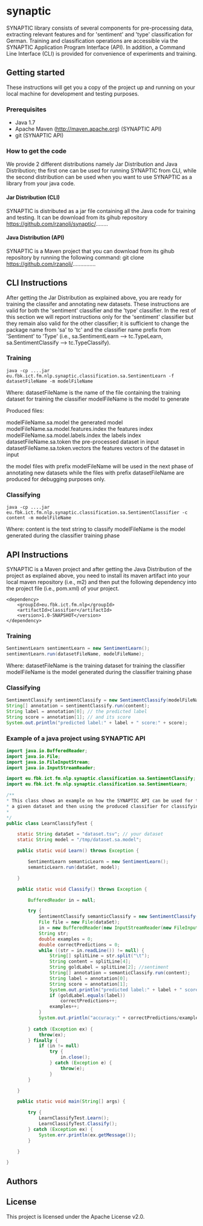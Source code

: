 # synaptic

SYNAPTIC library consists of several components for pre-processing data, extracting relevant features and for 'sentiment' and 'type' classification for German. Training and classification operations are accessible via the SYNAPTIC Application Program Interface (API). In addition, a Command Line Interface (CLI) is provided for convenience of experiments and training.

## Getting started

These instructions will get you a copy of the project up and running on your local machine for development and testing purposes.

### Prerequisites

- Java 1.7
- Apache Maven (http://maven.apache.org) (SYNAPTIC API)
- git (SYNAPTIC API)

### How to get the code

We provide 2 different distributions namely Jar Distribution and Java Distribution; the first one can be used for running SYNAPTIC from CLI, while the second distribution can be used when you want to use SYNAPTIC as a library from your java code.

#### Jar Distribution (CLI)

SYNAPTIC is distributed as a jar file containing all the Java code for training and testing. It can be download from its gihub repository https://github.com/rzanoli/synaptic/........ 

#### Java Distribution (API)

SYNAPTIC is a Maven project that you can download from its gihub repository by running the following command:
git clone https://github.com/rzanoli/...............


## CLI Instructions

After getting the Jar Distribution as explained above, you are ready for training the classifer and annotating new datasets. These instructions are valid for both the 'sentiment' classifier and the 'type' classifier. In the rest of this section we will report instructions only for the 'sentiment' classifier but they remain also valid for the other classifier; it is sufficient to change the package name from 'sa' to 'tc' and the classifier name prefix from 'Sentiment' to 'Type' (i.e.,
sa.SentimentLearn --> tc.TypeLearn, sa.SentimentClassify --> tc.TypeClassify).

### Training

```java -cp ....jar eu.fbk.ict.fm.nlp.synaptic.classification.sa.SentimentLearn -f datasetFileName -m modelFileName```

Where:
	datasetFileName is the name of the file containing the training dataset for training the classifier 
 	modelFileName is the model to generate

Produced files:
 	
modelFileName.sa.model			the generated model
modelFileName.sa.model.features.index	the features index
modelFileName.sa.model.labels.index	the labels index
datasetFileName.sa.token		the pre-processed dataset in input
datasetFileName.sa.token.vectors	the features vectors of the dataset in input

the model files with prefix modelFileName will be used in the next phase of annotating new datasets while the files with prefix datasetFileName are produced for debugging purposes only.


### Classifying

```java -cp ....jar eu.fbk.ict.fm.nlp.synaptic.classification.sa.SentimentClassifier -c content -m modelFileName```

Where: 
	content is the text string to classify 
	modelFileName is the model generated during the classifier training phase


## API Instructions

SYNAPTIC is a Maven project and after getting the Java Distribution of the project as explained above, you need to install its maven artifact into your local maven repository (i.e., m2) and then put the following dependency into the project file (i.e., pom.xml) of your project.

```
<dependency>
	<groupId>eu.fbk.ict.fm.nlp</groupId>
	<artifactId>classifier</artifactId>
	<version>1.0-SNAPSHOT</version>
</dependency>
```

### Training

```java
SentimentLearn sentimentLearn = new SentimentLearn();
sentimentLearn.run(datasetFileName, modelFileName);
```

Where: 
	datasetFileName is the training dataset for training the classifier 
	modelFileName is the model generated during the classifier training phase

### Classifying

```java
SentimentClassify sentimentClassify = new SentimentClassify(modelFileName);
String[] annotation = sentimentClassify.run(content); 
String label = annotation[0]; // the predicted label
String score = annotation[1]; // and its score
System.out.println("predicted label:" + label + " score:" + score);
```

### Example of a java project using SYNAPTIC API

```java
import java.io.BufferedReader;
import java.io.File;
import java.io.FileInputStream;
import java.io.InputStreamReader;

import eu.fbk.ict.fm.nlp.synaptic.classification.sa.SentimentClassify;
import eu.fbk.ict.fm.nlp.synaptic.classification.sa.SentimentLearn;

/**
* This class shows an example on how the SYNAPTIC API can be used for training the semantic classifier on
* a given dataset and then using the produced classifier for classifying the same dataset.
*
*/
public class LearnClassifyTest {

	static String dataSet = "dataset.tsv"; // your dataset 
	static String model = "/tmp/dataset.sa.model";

	public static void Learn() throws Exception {

		SentimentLearn semanticLearn = new SentimentLearn();
		semanticLearn.run(dataSet, model);

	}

	public static void Classify() throws Exception {

		BufferedReader in = null;

		try {
			SentimentClassify semanticClassify = new SentimentClassify(model);
			File file = new File(dataSet);
			in = new BufferedReader(new InputStreamReader(new FileInputStream(file), "UTF8"));
			String str;
			double examples = 0;
			double correctPredictions = 0;
			while ((str = in.readLine()) != null) {
				String[] splitLine = str.split("\t");
				String content = splitLine[4];
				String goldLabel = splitLine[2]; //sentiment
				String[] annotation = semanticClassify.run(content);
				String label = annotation[0];
				String score = annotation[1];
				System.out.println("predicted label:" + label + " score:" + score);
				if (goldLabel.equals(label))
					correctPredictions++;
				examples++;
			}
			System.out.println("accuracy:" + correctPredictions/examples);
			
		} catch (Exception ex) {
			throw(ex);
		} finally {
			if (in != null)
				try {
					in.close();
				} catch (Exception e) {
					throw(e);
				}
		}

	}

	public static void main(String[] args) {

		try {
			LearnClassifyTest.Learn();
			LearnClassifyTest.Classify();
		} catch (Exception ex) {
			System.err.println(ex.getMessage());
		}

	}

}
```

## Authors

## License

This project is licensed under the Apache License v2.0.
